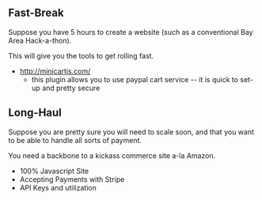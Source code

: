 Fast-Break
----------

Suppose you have 5 hours to create a website (such as a conventional Bay Area Hack-a-thon).

This will give you the tools to get rolling fast.

* http://minicartjs.com/
  * this plugin allows you to use paypal cart service -- it is quick to set-up and pretty secure


Long-Haul
---------

Suppose you are pretty sure you will need to scale soon, and that you want to be able to handle all sorts of payment.

You need a backbone to a kickass commerce site a-la Amazon.

* 100% Javascript Site
* Accepting Payments with Stripe
* API Keys and utilization
